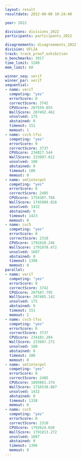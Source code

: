 ```yaml
---
layout: result
resultdate: 2022-08-08 10:24:40

year: 2022

divisions: divisions_2022
participants: participants_2022

disagreements: disagreements_2022
division: UFLIA
track: track_proof_exhibition
n_benchmarks: 3917
time_limit: 1200
mem_limit: 60

winner_seq: veriT
winner_par: veriT
sequential:
- name: veriT
  competing: "yes"
  errorScore: 0
  correctScore: 3742
  CPUScore: 207559.055
  WallScore: 207492.462
  unsolved: 175
  abstained: 0
  timeout: 151
  memout: 1
- name: cvc5-lfsc
  competing: "yes"
  errorScore: 0
  correctScore: 3737
  CPUScore: 234027.544
  WallScore: 233997.812
  unsolved: 180
  abstained: 0
  timeout: 180
  memout: 0
- name: smtinterpol
  competing: "yes"
  errorScore: 0
  correctScore: 2485
  CPUScore: 1754387.784
  WallScore: 1745989.826
  unsolved: 1432
  abstained: 0
  timeout: 1423
  memout: 0
- name: cvc5
  competing: "yes"
  errorScore: 0
  correctScore: 2310
  CPUScore: 1792410.246
  WallScore: 1791078.472
  unsolved: 1607
  abstained: 0
  timeout: 1396
  memout: 0
parallel:
- name: veriT
  competing: "yes"
  errorScore: 0
  correctScore: 3742
  CPUScore: 207587.795
  WallScore: 207485.142
  unsolved: 175
  abstained: 0
  timeout: 151
  memout: 1
- name: cvc5-lfsc
  competing: "yes"
  errorScore: 0
  correctScore: 3737
  CPUScore: 234101.204
  WallScore: 233987.272
  unsolved: 180
  abstained: 0
  timeout: 180
  memout: 0
- name: smtinterpol
  competing: "yes"
  errorScore: 0
  correctScore: 2485
  CPUScore: 1895801.374
  WallScore: 1716530.887
  unsolved: 1432
  abstained: 0
  timeout: 1338
  memout: 0
- name: cvc5
  competing: "yes"
  errorScore: 0
  correctScore: 2310
  CPUScore: 1792624.026
  WallScore: 1791013.272
  unsolved: 1607
  abstained: 0
  timeout: 1396
  memout: 0
---
```

